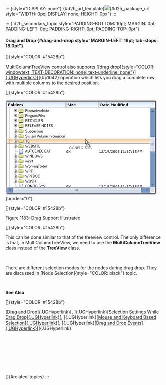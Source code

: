 ::: {style="DISPLAY: none"}
[](ms-xhelp:///?Id=d2h_url_template){#d2h_url_template}![](!package_url!){#d2h_package_url style="WIDTH: 0px; DISPLAY: none; HEIGHT: 0px"}
:::

::: {.d2h_secondary_topic style="PADDING-BOTTOM: 10pt; MARGIN: 0pt; PADDING-LEFT: 0pt; PADDING-RIGHT: 0pt; PADDING-TOP: 0pt"}
#### Drag and Drop {#drag-and-drop style="MARGIN-LEFT: 18pt; tab-stops: 18.0pt"}

[]{style="COLOR: #15428b"} 

MultiColumnTreeView control also supports [[[drag drop]{style="COLOR: windowtext; TEXT-DECORATION: none; text-underline: none"}]{.UGHyperlink}](../../../../../../../../Documents%20and%20Settings/sylviap/Desktop/Tools%20-%20Part%202.docx#_Drag_And_Drop)[]{#p1042} operation which lets you drag a complete row with multiple columns to the desired position.

[]{style="COLOR: #15428b"} 

![](ImagesExt/image76_1159.jpg){border="0"}

[]{style="COLOR: #15428b"} 

Figure 1183: Drag Support Illustrated

[]{style="COLOR: #15428b"} 

This can be done similar to that of the treeview control. The only difference is that, in MultiColumnTreeView, we need to use the **MultiColumnTreeView** class instead of the **TreeView** class.

 

There are different selection modes for the nodes during drag drop. They are discussed in [Node Selection]{style="COLOR: black"} topic.

 

**See Also**

[]{style="COLOR: #15428b"} 

[[Drag and Drop]{.UGHyperlink}](../../../../../../../../Documents%20and%20Settings/sylviap/Desktop/Tools%20-%20Part%202.docx#_Drag_And_Drop)[, ]{.UGHyperlink}[[Selection Settings While Drag Drop]{.UGHyperlink}](../../../../../../../../Documents%20and%20Settings/sylviap/Desktop/Tools%20-%20Part%202.docx#_Selection_Settings_While)[, ]{.UGHyperlink}[[Mouse and Keyboard Based Selection]{.UGHyperlink}](../../../../../../../../Documents%20and%20Settings/sylviap/Desktop/Tools%20-%20Part%202.docx#_Mouse_and_Keyboard)[, ]{.UGHyperlink}[[Drag and Drop Events]{.UGHyperlink}](../../../../../../../../Documents%20and%20Settings/sylviap/Desktop/Tools%20-%20Part%202.docx#_Drag_and_Drop_1)[]{.UGHyperlink}

 

 

 

 

[]{#related-topics}
:::
